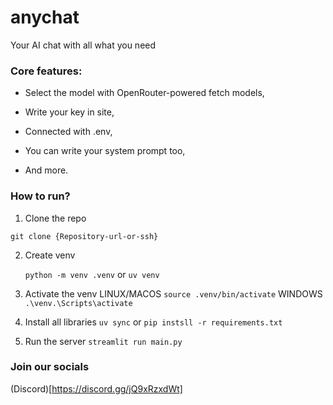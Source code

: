 # anychat
Your AI chat with all what you need 
### Core features:

- Select the model with OpenRouter-powered fetch models,

- Write your key in site,

- Connected with .env,

- You can write your system prompt too,

- And more.

### How to run?

1. Clone the repo

```git clone {Repository-url-or-ssh}```

2. Create venv
  
   ```python -m venv .venv``` or ```uv venv```
3. Activate the venv
   LINUX/MACOS
   ```source .venv/bin/activate```
   WINDOWS
   ```.\venv.\Scripts\activate```
4. Install all libraries
    ```uv sync``` or ```pip instsll -r requirements.txt```
5. Run the server
    ```streamlit run main.py```
### Join our socials
(Discord)[https://discord.gg/jQ9xRzxdWt]

